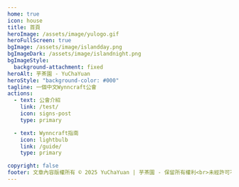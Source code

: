 ```yaml
---
home: true
icon: house
title: 首頁
heroImage: /assets/image/yulogo.gif
heroFullScreen: true
bgImage: /assets/image/islandday.png
bgImageDark: /assets/image/islandnight.png
bgImageStyle:
  background-attachment: fixed
heroAlt: 芋茶園 - YuChaYuan
heroStyle: "background-color: #000"
tagline: 一個中文Wynncraft公會
actions:
  - text: 公會介紹
    link: /test/
    icon: signs-post
    type: primary

  - text: Wynncraft指南
    icon: lightbulb
    link: /guide/
    type: primary

copyright: false
footer: 文章內容版權所有 © 2025 YuChaYuan | 芋茶園 - 保留所有權利<br>未經許可不得轉載或使用本站文章內容<br>MIT Licensed | Copyright © 2019-present Mr.Hope
---
```

